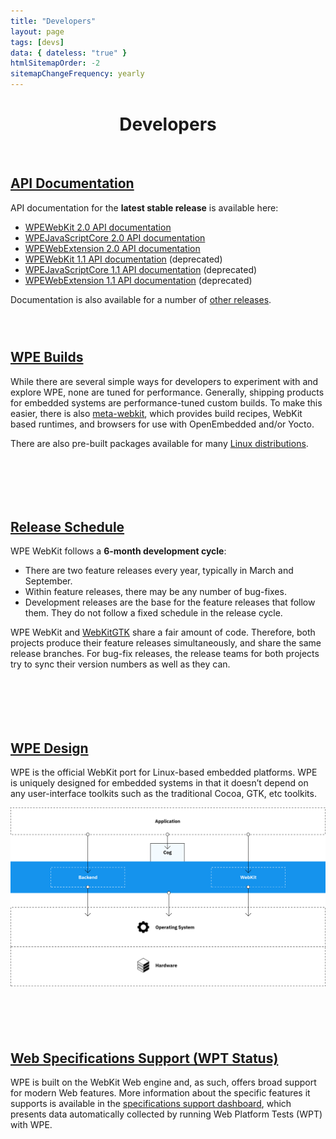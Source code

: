 ```yaml
---
title: "Developers"
layout: page
tags: [devs]
data: { dateless: "true" }
htmlSitemapOrder: -2
sitemapChangeFrequency: yearly
---
```

<style>
header.page h1 {
	padding-bottom: 0.33em;
	margin-bottom: 0.33em;
}
header.page p {
	margin: 0;
}
main > div, .dotsep {
	padding-block: 2em 3em;
}
h2 {
	font-size: 1.5em;
}
</style>

<header class="page">

# Developers

</header>


<div>

## [API Documentation](#)

API documentation for the **latest stable release** is available here:

<ul class="arrows">
<li><a href="https://wpewebkit.org/reference/stable/wpe-webkit-2.0/">WPEWebKit 2.0 API documentation</a></li>
<li><a href="https://wpewebkit.org/reference/stable/wpe-javascriptcore-2.0/">WPEJavaScriptCore 2.0 API documentation</a></li>
<li><a href="https://wpewebkit.org/reference/stable/wpe-web-extension-2.0/">WPEWebExtension 2.0 API documentation</a></li>
<li><a href="https://wpewebkit.org/reference/stable/wpe-webkit-1.1/">WPEWebKit 1.1 API documentation</a> (deprecated)</li>
<li><a href="https://wpewebkit.org/reference/stable/wpe-javascriptcore-1.1/">WPEJavaScriptCore 1.1 API documentation</a> (deprecated)</li>
<li><a href="https://wpewebkit.org/reference/stable/wpe-web-extension-1.1/">WPEWebExtension 1.1 API documentation</a> (deprecated)</li>
</ul>

Documentation is also available for a number of [other releases](/reference).

</div>

<div class="dotsep">

## [WPE Builds](/about/builds.html)

While there are several simple ways for developers to experiment with and explore WPE, none are tuned for performance. Generally, shipping products for embedded systems are performance-tuned custom builds. To make this easier, there is also [meta-webkit](https://github.com/Igalia/meta-webkit), which provides build recipes, WebKit based runtimes, and browsers for use with OpenEmbedded and/or Yocto.

There are also pre-built packages available for many <a href="/about/get-wpe.html">Linux distributions</a>.

</div>

<div class="dotsep">

## [Release Schedule](/release/schedule)

WPE WebKit follows a **6-month development cycle**:

<ul class="arrows">
<li>There are two feature releases every year, typically in March and September.</li>
<li>Within feature releases, there may be any number of bug-fixes.</li>
<li>Development releases are the base for the feature releases that follow them.  They do not follow a fixed schedule in the release cycle.</li>
</ul>

WPE WebKit and [WebKitGTK](https://webkitgtk.org/) share a fair amount of code.  Therefore, both projects produce their feature releases simultaneously, and share the same release branches.  For bug-fix releases, the release teams for both projects try to sync their version numbers as well as they can.

</div>

<div class="dotsep">
<div>
<h2><a href="/about/architecture.html">WPE Design</a></h2>
<p>WPE is the official WebKit port for Linux-based embedded platforms. WPE is uniquely designed for embedded systems in that it doesn’t depend on any user-interface toolkits such as the traditional Cocoa, GTK, etc toolkits.</p>
</div>
<img src="/assets/img/diagram-WPE-design.svg" alt="">
</div>

<div class="dotsep">

## [Web Specifications Support (WPT Status)](/wpt-status)

WPE is built on the WebKit Web engine and, as such, offers broad support for modern Web features. More information about the specific features it supports is available in the [specifications support dashboard](/wpt-status), which presents data automatically collected by running Web Platform Tests (WPT) with WPE.

</div>
